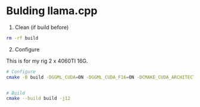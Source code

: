 # Bulding llama.cpp

1. Clean (if build before)

```bash
rm -rf build
```

2. Configure

This is for my rig 2 x 4060TI 16G.

```bash
# Configure
cmake -B build -DGGML_CUDA=ON -DGGML_CUDA_F16=ON -DCMAKE_CUDA_ARCHITECTURES=89 -DGGML_CCACHE=OFF


# Build
cmake --build build -j12
```
